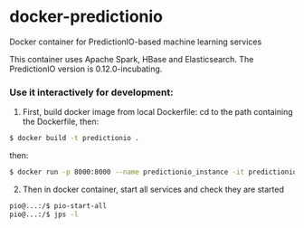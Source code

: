 # docker-predictionio
Docker container for PredictionIO-based machine learning services

This container uses Apache Spark, HBase and Elasticsearch.
The PredictionIO version is 0.12.0-incubating.

### Use it interactively for development:
1. First, build docker image from local Dockerfile: cd to the path containing the Dockerfile, then:
```Bash
$ docker build -t predictionio .
```
then:
```Bash
$ docker run -p 8000:8000 --name predictionio_instance -it predictionio /bin/bash
```

2. Then in docker container, start all services and check they are started
```Bash
pio@...:/$ pio-start-all
pio@...:/$ jps -l
```
